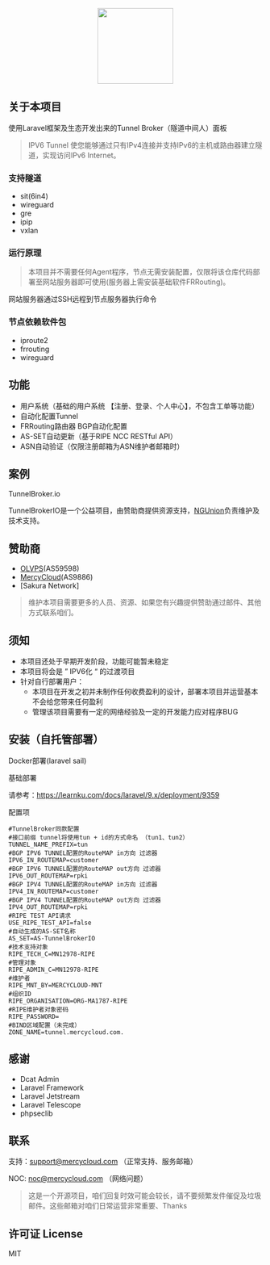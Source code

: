 <p align="center"><a href="https://ngunion.com" target="_blank"><img src="http://ngunion.com/assets/img/logow.png" width="150"></a></p>

<p align="center">

</p>

## 关于本项目 

使用Laravel框架及生态开发出来的Tunnel Broker（隧道中间人）面板

> IPV6 Tunnel 使您能够通过只有IPv4连接并支持IPv6的主机或路由器建立隧道，实现访问IPv6 Internet。

### 支持隧道

* sit(6in4) 
* wireguard 
* gre
* ipip
* vxlan

### 运行原理

> 本项目并不需要任何Agent程序，节点无需安装配置，仅限将该仓库代码部署至网站服务器即可使用(服务器上需安装基础软件FRRouting)。

网站服务器通过SSH远程到节点服务器执行命令

### 节点依赖软件包

* iproute2
* frrouting
* wireguard

## 功能

* 用户系统（基础的用户系统 【注册、登录、个人中心】，不包含工单等功能）
* 自动化配置Tunnel
* FRRouting路由器 BGP自动化配置
* AS-SET自动更新（基于RIPE NCC RESTful API）
* ASN自动验证（仅限注册邮箱为ASN维护者邮箱时）

## 案例

TunnelBroker.io

TunnelBrokerIO是一个公益项目，由赞助商提供资源支持，[NGUnion](https://ngunion.com)负责维护及技术支持。

## 赞助商

* [OLVPS](https://olvps.com/cart.php)(AS59598)
* [MercyCloud](https://www.mercycloud.com/)(AS9886)
* [Sakura Network]




> 维护本项目需要更多的人员、资源、如果您有兴趣提供赞助通过邮件、其他方式联系咱们。

## 须知

* 本项目还处于早期开发阶段，功能可能暂未稳定
* 本项目将会是 ” IPV6化 “ 的过渡项目
* 针对自行部署用户：
  * 本项目在开发之初并未制作任何收费盈利的设计，部署本项目并运营基本不会给您带来任何盈利
  * 管理该项目需要有一定的网络经验及一定的开发能力应对程序BUG

## 安装（自托管部署）

Docker部署(laravel sail)

基础部署

请参考：https://learnku.com/docs/laravel/9.x/deployment/9359

配置项

```
#TunnelBroker同款配置
#接口前缀 tunnel将使用tun + id的方式命名 （tun1、tun2）
TUNNEL_NAME_PREFIX=tun 
#BGP IPV6 TUNNEL配置的RouteMAP in方向 过滤器
IPV6_IN_ROUTEMAP=customer 
#BGP IPV6 TUNNEL配置的RouteMAP out方向 过滤器
IPV6_OUT_ROUTEMAP=rpki
#BGP IPV4 TUNNEL配置的RouteMAP in方向 过滤器
IPV4_IN_ROUTEMAP=customer
#BGP IPV4 TUNNEL配置的RouteMAP out方向 过滤器
IPV4_OUT_ROUTEMAP=rpki
#RIPE TEST API请求
USE_RIPE_TEST_API=false
#自动生成的AS-SET名称
AS_SET=AS-TunnelBrokerIO
#技术支持对象
RIPE_TECH_C=MN12978-RIPE
#管理对象
RIPE_ADMIN_C=MN12978-RIPE
#维护者
RIPE_MNT_BY=MERCYCLOUD-MNT
#组织ID
RIPE_ORGANISATION=ORG-MA1787-RIPE
#RIPE维护者对象密码
RIPE_PASSWORD=
#BIND区域配置（未完成）
ZONE_NAME=tunnel.mercycloud.com.

```

## 感谢

* Dcat Admin
* Laravel Framework
* Laravel Jetstream
* Laravel Telescope
* phpseclib

## 联系

支持：support@mercycloud.com （正常支持、服务邮箱）

NOC:  noc@mercycloud.com （网络问题）

> 这是一个开源项目，咱们回复时效可能会较长，请不要频繁发件催促及垃圾邮件。这些邮箱对咱们日常运营非常重要、Thanks

## 许可证 License

MIT

